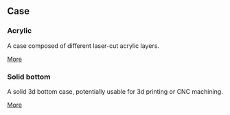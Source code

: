 ## Case

### Acrylic

A case composed of different laser-cut acrylic layers.

[More](./Acrylic/README.md)

### Solid bottom

A solid 3d bottom case, potentially usable for 3d printing or CNC machining.

[More](./Solid%20Bottom%20Case/README.md)

